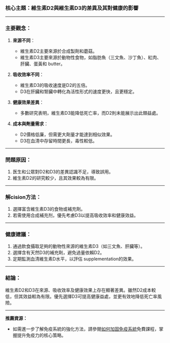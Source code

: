### 核心主題：維生素D2與維生素D3的差異及其對健康的影響

---

### 主要觀念：
1. **來源不同**：
   - 維生素D2主要來源於合成製劑和蘑菇。
   - 維生素D3主要來源於動物性食物，如脂肪魚（三文魚、沙丁魚）、紅肉、肝臟、蛋黃和 butter。

2. **吸收效率不同**：
   - 維生素D3的吸收速度是D2的五倍。
   - D3在肝臟和腎臟中轉化為活性形式的速度更快，且更穩定。

3. **健康效果差異**：
   - 多數研究表明，維生素D3能降低死亡率，而D2則未能展示出此類益處。

4. **成本與劑量需求**：
   - D2價格低廉，但需更大劑量才能達到相似效果。
   - D3在血清中存留時間更長，毒性較低。

---

### 問題原因：
1. 医生和公眾對D2和D3的差異認識不足，導致誤用。
2. 維生素D2的研究較少，且其效果較為有限。

---

### 解cision方法：
1. 選擇富含維生素D3的食物或補充劑。
2. 若需使用合成補充剂，優先考慮D3以提高吸收效率和健康效益。

---

### 健康建議：
1. 通過飲食攝取足夠的動物性來源的維生素D3（如三文魚、肝臟等）。
2. 選擇含有天然D3的補充劑，避免過量依賴D2。
3. 定期監測血清維生素D水平，以評估 supplementation的效果。

---

### 結論：
維生素D2和D3在來源、吸收效率及健康效果上存在顯著差異。雖然D2成本較低，但其效益較為有限。優先選擇D3可提高健康益處，並更有效地降低死亡率風險。

--- 

**推薦資源：**
- 如需進一步了解免疫系統的強化方法，請參閱[如何加固免疫系統](#)免費課程，掌握提升免疫力的核心策略。